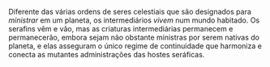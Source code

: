 ﻿Diferente das várias ordens de seres celestiais que são designados para *ministrar* em um planeta, os intermediários *vivem* num mundo habitado. Os serafins vêm e vão, mas as criaturas intermediárias permanecem e permanecerão, embora sejam não obstante ministras por serem nativas do planeta, e elas asseguram o único regime de continuidade que harmoniza e conecta as mutantes administrações das hostes seráficas.